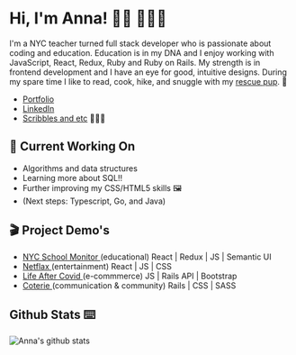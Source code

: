 # Hi, I'm Anna! 👋🏻 👩🏽‍💻

I'm a NYC teacher turned full stack developer who is passionate about coding and education. Education is in my DNA and I enjoy working with JavaScript, React, Redux, Ruby and Ruby on Rails. My strength is in frontend development and I have an eye for good, intuitive designs. During my spare time I like to read, cook, hike, and snuggle with my <a href="https://www.instagram.com/coopersadventuresnyc/">rescue pup</a>. 🐶

- <a href="https://annakim.dev">Portfolio</a> 
- <a href="https://www.linkedin.com/in/devannakim/"> LinkedIn </a>
-  <a href="https://medium.com/@dear.hyunji">Scribbles and etc</a> 💬✍🏼

## 🚧 Current Working On
* Algorithms and data structures
* Learning more about SQL!!
* Further improving my CSS/HTML5 skills 🖼
* (Next steps: Typescript, Go, and Java)

## 🎬 Project Demo's
- <a href="https://youtu.be/XhGUIsml7eE"> NYC School Monitor </a>(educational) React | Redux | JS | Semantic UI
- <a href="https://youtu.be/hAE1uylB2h4"> Netflax </a> (entertainment) React | JS | CSS
- <a href="https://youtu.be/Krfr_3usRQk"> Life After Covid </a>(e-commmerce) JS | Rails API | Bootstrap
- <a href="https://youtu.be/nC7PQP0Lf2o"> Coterie </a>(communication & community) Rails | CSS | SASS 

## Github Stats ⌨️
![Anna's github stats](https://github-readme-stats.vercel.app/api?username=iannakim&theme=blueberry&show_icons=true)
